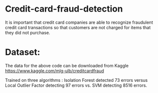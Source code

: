 # Credit-card-fraud-detection
It is important that credit card companies are able to recognize fraudulent credit card transactions so that customers are not charged for items that they did not purchase.


# Dataset:
 The data for the above code can be downloaded from Kaggle https://www.kaggle.com/mlg-ulb/creditcardfraud 
 
 
 Trained on three algorithms : 
 Isolation Forest detected 73 errors versus Local Outlier Factor detecting 97 errors vs. SVM detecting 8516 errors.
